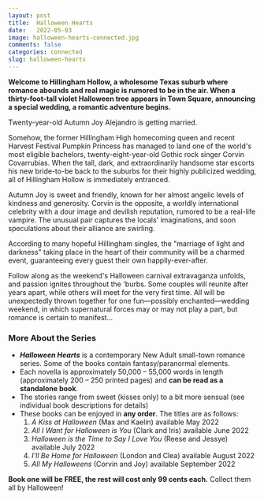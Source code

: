 ```yaml
---
layout: post
title:  Halloween Hearts
date:   2022-05-03
image: halloween-hearts-connected.jpg
comments: false
categories: connected
slug: halloween-hearts
---
```

  
**Welcome to Hillingham Hollow, a wholesome Texas suburb where romance abounds and real magic is rumored to be in the air. When a thirty-foot-tall violet Halloween tree appears in Town Square, announcing a special wedding, a romantic adventure begins.**

Twenty-year-old Autumn Joy Alejandro is getting married.

Somehow, the former Hillingham High homecoming queen and recent Harvest Festival Pumpkin Princess has managed to land one of the world's most eligible bachelors, twenty-eight-year-old Gothic rock singer Corvin Covarrubias. When the tall, dark, and extraordinarily handsome star escorts his new bride-to-be back to the suburbs for their highly publicized wedding, all of Hillingham Hollow is immediately entranced.

Autumn Joy is sweet and friendly, known for her almost angelic levels of kindness and generosity. Corvin is the opposite, a worldly international celebrity with a dour image and devilish reputation, rumored to be a real-life vampire. The unusual pair captures the locals' imaginations, and soon speculations about their alliance are swirling.

According to many hopeful Hillingham singles, the "marriage of light and darkness" taking place in the heart of their community will be a charmed event, guaranteeing every guest their own happily-ever-after.  

Follow along as the weekend's Halloween carnival extravaganza unfolds, and passion ignites throughout the 'burbs. Some couples will reunite after years apart, while others will meet for the very first time. All will be unexpectedly thrown together for one fun—possibly enchanted—wedding weekend, in which supernatural forces may or may not play a part, but romance is certain to manifest...

### More About the Series
- ***Halloween Hearts*** is a contemporary New Adult small-town romance series. Some of the books contain fantasy/paranormal elements.
- Each novella is approximately 50,000 – 55,000 words in length (approximately 200 – 250 printed pages) and **can be read as a standalone book**.
- The stories range from sweet (kisses only) to a bit more sensual (see individual book descriptions for details)
- These books can be enjoyed in **any order**. The titles are as follows:
    1. *A Kiss at Halloween* (Max and Kaelin) available May 2022
    2. *All I Want for Halloween is You* (Clark and Iris) available June 2022
    3. *Halloween is the Time to Say I Love You* (Reese and Jessye) available July 2022
    4. *I'll Be Home for Halloween* (London and Clea) available August 2022
    5. *All My Halloweens* (Corvin and Joy) available September 2022
	
**Book one will be FREE, the rest will cost only 99 cents each.** Collect them all by Halloween!
